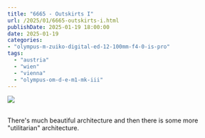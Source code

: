 ```yaml
---
title: "6665 - Outskirts I"
url: /2025/01/6665-outskirts-i.html
publishDate: 2025-01-19 18:00:00
date: 2025-01-19
categories:
- "olympus-m-zuiko-digital-ed-12-100mm-f4-0-is-pro"
tags:
  - "austria"
  - "wien"
  - "vienna"
  - "olympus-om-d-e-m1-mk-iii"
---
```

<div class="container">
<div class="center"><a target="_blank" href="https://d25zfm9zpd7gm5.cloudfront.net/1200x1200/2020/20200913_124654_lr.jpg"><img class="webfeedsFeaturedVisual" src="https://d25zfm9zpd7gm5.cloudfront.net/0600x0600/2020/20200913_124654_lr.jpg" /></a></div>
</div>
<br />

There's much beautiful architecture and then there is some
more "utilitarian" architecture.
